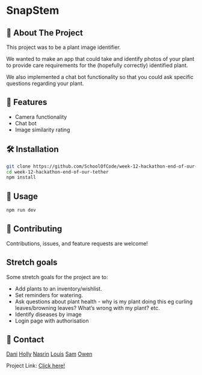 # SnapStem

## 🚀 About The Project

This project was to be a plant image identifier.

We wanted to make an app that could take and identify photos of your plant to provide care requirements for the (hopefully correctly) identified plant.

We also implemented a chat bot functionality so that you could ask specific questions regarding your plant.

## 🌟 Features

- Camera functionality
- Chat bot
- Image similarity rating

## 🛠️ Installation

```bash
git clone https://github.com/SchoolOfCode/week-12-hackathon-end-of-our-tether.git
cd week-12-hackathon-end-of-our-tether
npm install
```

## 📌 Usage

```bash
npm run dev
```

## 🤝 Contributing

Contributions, issues, and feature requests are welcome!

## Stretch goals

Some stretch goals for the project are to:

- Add plants to an inventory/wishlist.
- Set reminders for watering.
- Ask questions about plant health - why is my plant doing this eg curling leaves/browning leaves? What’s wrong with my plant? etc.
- Identify diseases by image
- Login page with authorisation

## 📧 Contact

[Dani](https://github.com/daniellem62)
[Holly](https://github.com/Holl4444)
[Nasrin](https://github.com/Nas1010)
[Louis](https://github.com/L-Brookling)
[Sam](https://github.com/samannetts8)
[Owen](https://github.com/Oweshbin)

Project Link: [Click here!](https://github.com/SchoolOfCode/week-12-hackathon-end-of-our-tether.git)
